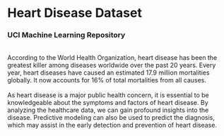 # Heart Disease Dataset 
### UCI Machine Learning Repository

<br>
According to the World Health Organization, heart disease has been the greatest killer among diseases worldwide over the past 20 years. Every year, heart diseases have caused an estimated 17.9 million mortalities globally. It now accounts for 16% of total mortalities from all causes.
<br><br>
As heart disease is a major public health concern, it is essential to be knowledgeable about the symptoms and factors of heart disease. By analyzing the healthcare data, we can gain profound insights into the disease. Predictive modeling can also be used to predict the diagnosis, which may assist in the early detection and prevention of heart disease.
